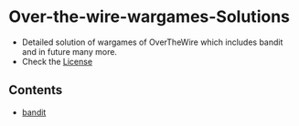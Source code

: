 # Over-the-wire-wargames-Solutions
- Detailed solution of wargames of OverTheWire which includes bandit and in future many more.
- Check the [License](https://github.com/maldevel/OverTheWire/blob/master/LICENSE)

## Contents
- [bandit](#bandit)
